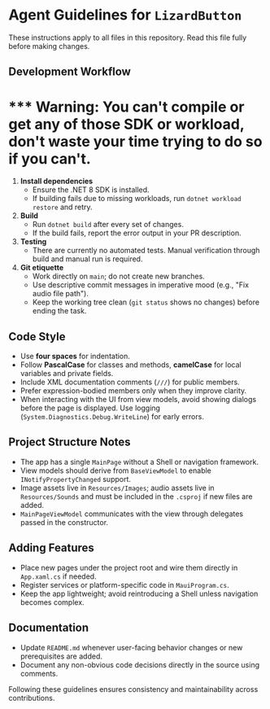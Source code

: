 # Agent Guidelines for `LizardButton`

These instructions apply to all files in this repository. Read this file fully before making changes.

## Development Workflow

# *** Warning: You can't compile or get any of those SDK or workload, don't waste your time trying to do so if you can't.

1. **Install dependencies**
   - Ensure the .NET 8 SDK is installed.
   - If building fails due to missing workloads, run `dotnet workload restore` and retry.
2. **Build**
   - Run `dotnet build` after every set of changes.
   - If the build fails, report the error output in your PR description.
3. **Testing**
   - There are currently no automated tests. Manual verification through build and manual run is required.
4. **Git etiquette**
   - Work directly on `main`; do not create new branches.
   - Use descriptive commit messages in imperative mood (e.g., "Fix audio file path").
   - Keep the working tree clean (`git status` shows no changes) before ending the task.

## Code Style

- Use **four spaces** for indentation.
- Follow **PascalCase** for classes and methods, **camelCase** for local variables and private fields.
- Include XML documentation comments (`///`) for public members.
- Prefer expression-bodied members only when they improve clarity.
- When interacting with the UI from view models, avoid showing dialogs before the page is displayed. Use logging (`System.Diagnostics.Debug.WriteLine`) for early errors.

## Project Structure Notes

- The app has a single `MainPage` without a Shell or navigation framework.
- View models should derive from `BaseViewModel` to enable `INotifyPropertyChanged` support.
- Image assets live in `Resources/Images`; audio assets live in `Resources/Sounds` and must be included in the `.csproj` if new files are added.
- `MainPageViewModel` communicates with the view through delegates passed in the constructor.

## Adding Features

- Place new pages under the project root and wire them directly in `App.xaml.cs` if needed.
- Register services or platform-specific code in `MauiProgram.cs`.
- Keep the app lightweight; avoid reintroducing a Shell unless navigation becomes complex.

## Documentation

- Update `README.md` whenever user-facing behavior changes or new prerequisites are added.
- Document any non-obvious code decisions directly in the source using comments.

Following these guidelines ensures consistency and maintainability across contributions.
